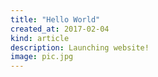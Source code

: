 ```yaml
---
title: "Hello World"
created_at: 2017-02-04
kind: article
description: Launching website!
image: pic.jpg
---
```

